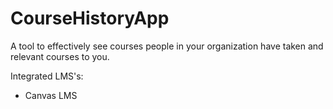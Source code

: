 # CourseHistoryApp
A tool to effectively see courses people in your organization have taken and relevant courses to you. 

Integrated LMS's:
  - Canvas LMS
